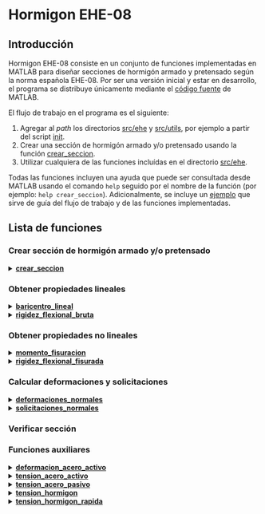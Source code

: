 # Hormigon EHE-08

## Introducción

Hormigon EHE-08 consiste en un conjunto de funciones implementadas en MATLAB para diseñar secciones de hormigón armado y pretensado según la norma española EHE-08. Por ser una versión inicial y estar en desarrollo, el programa se distribuye únicamente mediante el [código fuente](https://github.com/quelopelo/hormigon-ehe08/tree/main/src) de MATLAB.

El flujo de trabajo en el programa es el siguiente:
1. Agregar al *path* los directorios [src/ehe](https://github.com/quelopelo/hormigon-ehe08/tree/main/src/ehe) y [src/utils](https://github.com/quelopelo/hormigon-ehe08/tree/main/src/utils), por ejemplo a partir del script [init](https://github.com/quelopelo/hormigon-ehe08/tree/main/src/init.m).
2. Crear una sección de hormigón armado y/o pretensado usando la función [crear_seccion](https://github.com/quelopelo/hormigon-ehe08/tree/main/src/ehe/crear_seccion.m).
3. Utilizar cualquiera de las funciones incluídas en el directorio [src/ehe](https://github.com/quelopelo/hormigon-ehe08/tree/main/src/ehe).

Todas las funciones incluyen una ayuda que puede ser consultada desde MATLAB usando el comando `help` seguido por el nombre de la función (por ejemplo: `help crear_seccion`). Adicionalmente, se incluye un [ejemplo](https://htmlpreview.github.io/?https://github.com/quelopelo/hormigon-ehe08/blob/main/docs/ejemplo.html) que sirve de guía del flujo de trabajo y de las funciones implementadas.

## Lista de funciones

### Crear sección de hormigón armado y/o pretensado

<details>
<summary><a href="https://github.com/quelopelo/hormigon-ehe08/tree/main/src/ehe/crear_seccion.m"><b>crear_seccion</b></a></summary>

    CREAR_SECCION devuelve un estructurado con la geometría de la sección y
    las propiedades de los materiales componentes.

    seccion = crear_seccion(geoHorm, fck, Ec, geoAcPas, fyk, Es) crea y
    devuelve un estructurado 'seccion' con la información de una sección
    de hormigón armado simple (sin acero activo). Para ello considera la
    geometría de la sección indicada en la matriz 'geoHorm', la resistencia
    característica del hormigón 'fck', el módulo de elasticidad del hormigón
    'Ec' (opcional, por defecto calculado según el capítulo 39.6 de la norma
    EHE-08), la geometría del acero pasivo 'geoAcPas', el límite elástico
    del acero pasivo 'fyk' y el módulo de elasticidad del acero pasivo 'Es'
    (opcional, por defecto igual a 200 GPa).

    seccion = crear_seccion(geoHorm, fck, Ec, [], [], [], geoAcAct, fpk, Ep)
    crea y devuelve un estructurado 'seccion' con la información de una
    seccion de hormigón pretensado (sin acero pasivo). Para ello, además
    de 'geoHorm', 'fck' y 'Ec' (opcional), considera la geometría del acero
    activo 'geoAcAct', el límite elástico característico del acero activo
    'fpk' y el módulo de elasticidad del acero activo 'Ep' (opcional, por
    defecto igual a 200 GPa).

    seccion = crear_seccion(geoHorm, fck, Ec, geoAcPas, fyk, Es, ...
    geoAcAct, fpk, Ep) crea y devuelve un estructurado 'seccion' con la
    información de una sección de hormigón armado y pretensado.

    seccion = crear_seccion(geoHorm, fck, Ec, geoAcPas, fyk, Es, ...
    geoAcAct, fpk, Ep, gamHorm, gamAcero, minDivHorm, bariFlag) crea y
    devuelve un estructurado 'seccion' con la información de una sección de
    hormigón armado y pretensado. Además, el estructurado incluye los 
    coeficientes de los materiales 'gamHorm' (hormigón, por defecto igual a
    1.5) y 'gamAcero' (acero, por defecto igual a 1.15); el parámetro
    'minDivHorm' (por defecto, igual a 100), que controla la mínima cantidad
    de alturas en la que se divide la sección de hormigón para efectuar un
    subcálculo lineal; y el booleano 'bariFlag' (por defecto, igual a true),
    que corrige la posición vertical del baricentro en caso de valer 'true'.

    ENTRADA REQUERIDA:
    geoHorm        Geometría del hormigón, dada por una matriz que en la
                   primera columna contiene alturas (en mm) y en la segunda
                   columna contiene anchos (en mm) para esas alturas
    fck            Resistencia característica a compresión del hormigón (MPa)

    ENTRADA OPCIONAL (OBLIGATORIA):
    Ec             Módulo de elasticidad lineal a 28 días del hormigón
    geoAcPas       Geometría del acero pasivo, dada por una matriz que en
                   la primera columna contiene alturas (en mm) y en la
                   segunda columna contiene las áreas de acero (en mm2)
                   asociadas a esas alturas
    fyk            Límite elástico característico del acero pasivo (MPa)

    ENTRADA OPCIONAL (NO OBLIGATORIA):
    Es             Módulo de elasticidad lineal del acero pasivo (MPa)
    geoAcAct       Geometría del acero activo, dada por una matriz que en
                   la primera columna contiene alturas (en mm), en la
                   segunda columna contiene las áreas de acero (en mm2)
                   asociadas a esas alturas y en la tercera columna contiene
                   las tensiones iniciales de pretensado (en MPa) asociadas
                   a las mismas alturas
    fpk            Límite elástico característico del acero activo (MPa)
    Ep             Módulo de elasticidad lineal del acero activo (MPa)
    gamHorm        Factor del material hormigón
    gamAcero       Factor del material acero
    minDivHorm     Mínima cantidad de divisiones en altura del hormigón
    bariFlag       Booleano que permite indicar si el cálculo corrige las
                   posiciones verticales por el baricentro lineal ('true') 
                   o si el cálculo no modifica las posiciones ('false')

    SALIDA:
    seccion        Estructurado con la información de la sección de
                   hormigón armado y/o pretensado.

</details>

### Obtener propiedades lineales

<details>
<summary><a href="https://github.com/quelopelo/hormigon-ehe08/tree/main/src/ehe/baricentro_lineal.m"><b>baricentro_lineal</b></a></summary>

    BARICENTRO_LINEAL devuelve la posición vertical del baricentro de una
    sección de hormigón armado y/o pretensado, según la EHE-08.

    yG = baricentro_lineal(seccion) calcula la posición del baricentro 
    (lineal) de una sección de hormigón armado y pretensado a partir de 
    las hipótesis de los materiales de la norma EHE-08.

    ENTRADA REQUERIDA:
    seccion        Estructurado con la información de la geometría de la 
                   seccion y las propiedades de los materiales componentes,
                   creado a partir de la función crear_seccion.m

    SALIDA:
    yG             Posición vertical del baricentro lineal (mm)

</details>

<details>
<summary><a href="https://github.com/quelopelo/hormigon-ehe08/tree/main/src/ehe/rigidez_flexional_bruta.m"><b>rigidez_flexional_bruta</b></a></summary>

    RIGIDEZ_FLEXIONAL_BRUTA devuelve la rigidez a flexión bruta de una
    sección de hormigón armado y pretensado, según la EHE-08.

    EIb = rigidez_flexional_bruta(seccion) calcula la rigidez a flexión
    bruta (lineal) de una sección de hormigón armado y prentensado a
    partir de las hipótesis de los materiales de la norma EHE-08.

    ENTRADA REQUERIDA:
    seccion        Estructurado con la información de la geometría de la 
                   seccion y las propiedades de los materiales componentes,
                   creado a partir de la función crear_seccion.m

    SALIDA:
    EIb            Rigidez a flexión bruta lineal (N.mm2)

</details>

### Obtener propiedades no lineales

<details>
<summary><a href="https://github.com/quelopelo/hormigon-ehe08/tree/main/src/ehe/momento_fisuracion.m"><b>momento_fisuracion</b></a></summary>

    MOMENTO_FISURACION devuelve los momentos de fisuración de una sección
    de hormigón armado para una directa dada, según la EHE-08.

    [MfInf, MfSup] = momento_fisuracion(N, seccion) calcula los momentos
    de fisuración de una sección de hormigón armado a partir de las hipótesis
    del capítulo 42.1 de la norma EHE-08. Para el cálculo considera una ley
    plana de deformaciones, una directa 'N' (en N); y la geometría de la
    sección y las propiedades de los materiales indicadas en el estructurado
    'seccion' (incluyendo la resistencia a flexotracción del hormigón, dada
    por el parámetro 'seccion.fctmfl').

    ENTRADA REQUERIDA:
    N              Directa (con signo) actuante (N)
    seccion        Estructurado con la información de la geometría de la 
                   seccion y las propiedades de los materiales componentes,
                   creado a partir de la función crear_seccion.m

    SALIDA:
    MfInf          Momento de fisuración para la directa ingresada (N.mm)
                   relativo al caso en que fisura la fibra inferior
    MfSup          Momento de fisuración para la directa ingresada (N.mm)
                   relativo al caso en que fisura la fibra superior

</details>

<details>
<summary><a href="https://github.com/quelopelo/hormigon-ehe08/tree/main/src/ehe/rigidez_flexional_fisurada.m"><b>rigidez_flexional_fisurada</b></a></summary>

    RIGIDEZ_FLEXIONAL_FISURADA devuelve la rigidez a flexión fisurada (no
    lineal) de una sección de hormigón armado y/o pretensado para una
    directa y un momento, según la EHE-08.

    EIf = rigidez_flexional_fisurada(N, M, seccion) calcula la rigidez a 
    flexión fisurada (no lineal) de una sección de hormigón armado y 
    pretensado a partir de las hipótesis del capítulo 42.1 de la norma
    EHE-08. Para el cálculo considera una ley plana de deformaciones, una
    directa 'N' (en N) y un momento flector 'M' (en N.mm); y la geometría
    de la sección y las propiedades de los materiales indicadas en el
    estructurado 'seccion'. El cálculo impone un pequeño giro en torno a
    y = 0 y analiza la variación en el momento flector asociada.

    ENTRADA REQUERIDA:
    N              Directa (con signo) actuante (N)
    M              Momento flector (con signo) actuante en relación a una
                   alutra 0 (N.mm)
    seccion        Estructurado con la información de la geometría de la 
                   seccion y las propiedades de los materiales componentes,
                   creado a partir de la función crear_seccion.m

    SALIDA:
    EIf            Rigidez a flexión fisurada no lineal (N.mm2)

</details>

### Calcular deformaciones y solicitaciones

<details>
<summary><a href="https://github.com/quelopelo/hormigon-ehe08/tree/main/src/ehe/deformaciones_normales.m"><b>deformaciones_normales</b></a></summary>

    DEFORMACIONES_NORMALES devuelve la pareja de deformaciones asociada a
    una ley plana de deformaciones de una sección de hormigón armado y/o
    pretensado para una directa y un momento, según la EHE-08.

    [eInf, eSup, exitFlag] = deformaciones_normales(N, M, seccion, initFlag)
    calcula la pareja de deformaciones de una sección de hormigón armado
    y pretensado según el capítulo 42.1 de la norma EHE-08. Para el cálculo
    considera una ley plana de deformaciones, una directa 'N' (en N) y un
    momento flector 'M' (en N.mm); y la geometría de la sección y las
    propiedades de los materiales indicadas en el estructurado 'seccion'.
    El parámetro opcional 'initFlag' (por defecto, igual a 1) sirve para
    modificar la evalúación del punto inicial (ver implementación).

    ENTRADA REQUERIDA:
    N              Directa (con signo) actuante (N)
    M              Momento flector (con signo) actuante en relación a una
                   alutra 0 (N.mm)
    seccion        Estructurado con la información de la geometría de la 
                   seccion y las propiedades de los materiales componentes,
                   creado a partir de la función crear_seccion.m

    ENTRADA OPCIONAL (NO RECOMENDADA):
    initFlag       Booleano que permite modificar la evaluación del punto
                   inicial (ver implementación)

    SALIDA:
    eInf           Deformación unitaria de la fibra inferior del hormigón
    eSup           Deformación unitaria de la fibra superior del hormigón
    exitFlag       Entero que codifica la salida obtenida

</details>

<details>
<summary><a href="https://github.com/quelopelo/hormigon-ehe08/tree/main/src/ehe/solicitaciones_normales.m"><b>solicitaciones_normales</b></a></summary>

    SOLICITACIONES_NORMALES devuelve la directa y el momento flector de una
    sección de hormigón armado y/o pretensado dada una ley plana de
    deformaciones, según la EHE-08.

    [N, M] = solicitaciones_normales(eInf, eSup, seccion) calcula la 
    directa (en N) y el momento flector (en N.mm) de una sección simétrica
    de hormigón armado y pretensado según el capítulo 42.1 de la norma
    EHE-08. Para el cálculo considera una ley plana de deformaciones, con
    deformaciones unitarias 'eInf' y 'eSup' en los extremos (inferior y
    superior) del hormigón; y la geometría de la sección y las propiedades
    de los materiales indicadas en el estructurado 'seccion'.

    [N, M] = solicitaciones_normales(eInf, eSup, seccion, fctmlFlag) con 
    fctml = true calcula la directa (en N) y el momento flector (en N.mm)
    de una sección simétrica de hormigón armado y pretensado bajo las mismas
    hipótesis de la sintaxis anterior, pero considerando la contribución
    del hormigón a tracción, hasta una tensión igual a 'seccion.fctmfl'.

    ENTRADA REQUERIDA:
    eInf           Deformación unitaria de la fibra inferior del hormigón
    eSup           Deformación unitaria de la fibra superior del hormigón
    seccion        Estructurado con la información de la geometría de la 
                   seccion y las propiedades de los materiales componentes,
                   creado a partir de la función crear_seccion.m

    ENTRADA OPCIONAL (NO RECOMENDADA):
    fctmlFlag      Booleano que permite considerar la contribución del
                   hormigón a flexotracción (por defecto, false)

    SALIDA:
    N              Directa para la ley de deformaciones ingresada (N)
    M              Momento flector (con signo) para la ley de deformaciones
                   ingresada y en relación a una alutra 0 (N.mm)

</details>

### Verificar sección

### Funciones auxiliares

<details>
<summary><a href="https://github.com/quelopelo/hormigon-ehe08/tree/main/src/ehe/deformacion_acero_activo.m"><b>deformacion_acero_activo</b></a></summary>

    DEFORMACION_ACERO_ACTIVO devuelve la deformación unitaria del acero
    activo según la EHE-08.

    ep = deformacion_acero_activo(sigma, fpk, Ep, gamAcero) devuelve la
    deformación unitaria del acero activo según el apartado 38.7 de la norma
    EHE-08 (diagrama simplificado con sigma_pd = fpd), dada la tensión
    'sigma' (en MPa), el límite elástico del acero 'fpk' (en MPa), el módulo
    de elasticidad lineal del acero 'Es' (por defecto, igual a 200 GPa), y
    el factor del material acero 'gamAcero' (por defecto, igual a 1.15). 

    ENTRADA REQUERIDA:
    sigma          Tensión del acero (MPa)   
    fpk            Límite elástico característico del acero activo (MPa)

    ENTRADA OPCIONAL:
    Ep             Módulo de elasticidad lineal del acero activo (MPa)
    gamAcero       Factor del material acero

    SALIDA:
    ep             Deformación unitaria del acero de pretensado

</details>

<details>
<summary><a href="https://github.com/quelopelo/hormigon-ehe08/tree/main/src/ehe/tension_acero_activo.m"><b>tension_acero_activo</b></a></summary>

    TENSION_ACERO_ACTIVO devuelve la tensión del acero activo según la EHE-08.

	sigma = tension_acero_activo(ep, fpk, Ep, gamAcero) devuelve la tensión
    del acero activo (en MPa) según el apartado 38.7 de la norma EHE-08
	(diagrama simplificado con sigma_pd = fpd), dada la deformación
    unitaria 'ep', el límite elástico del acero 'fpk' (en MPa), el módulo
    de elasticidad lineal del acero 'Es' (por defecto, igual a 200 GPa), y
    el factor del material acero 'gamAcero' (por defecto, igual a 1.15). 

    ENTRADA REQUERIDA:
    ep             Deformación unitaria del acero de pretensado
    fpk            Límite elástico característico del acero activo (MPa)

    ENTRADA OPCIONAL:
    Ep             Módulo de elasticidad lineal del acero activo (MPa)
    gamAcero       Factor del material acero

    SALIDA:
    sigma          Tensión del acero para los parámetros ingresados (MPa)

</details>

<details>
<summary><a href="https://github.com/quelopelo/hormigon-ehe08/tree/main/src/ehe/tension_acero_pasivo.m"><b>tension_acero_pasivo</b></a></summary>

    TENSION_ACERO_PASIVO devuelve la tensión del acero pasivo según la EHE-08.

	sigma = tension_acero_pasivo(es, fyk, Es, gamAcero) devuelve la tensión
    del acero pasivo (en MPa) según el apartado 38.4 de la norma EHE-08
	(diagrama bilineal con plastificación perfecta), dada la deformación
    unitaria 'es', el límite elástico del acero 'fyk' (en MPa), el módulo
    de elasticidad lineal del acero 'Es' (por defecto, igual a 200 GPa), y
    el factor del material acero 'gamAcero' (por defecto, igual a 1.15). 

    ENTRADA REQUERIDA:
    es             Deformación unitaria del acero
    fyk            Límite elástico característico del acero pasivo (MPa)

    ENTRADA OPCIONAL:
    Es             Módulo de elasticidad lineal del acero pasivo (MPa)
    gamAcero       Factor del material acero

    SALIDA:
    sigma          Tensión del acero para los parámetros ingresados (MPa)

</details>

<details>
<summary><a href="https://github.com/quelopelo/hormigon-ehe08/tree/main/src/ehe/tension_hormigon.m"><b>tension_hormigon</b></a></summary>

    TENSION_HORMIGON devuelve la tensión del hormigón según la EHE-08.

	sigma = tension_hormigon(ec, fck, fct, gamHormigon) devuelve la tensión
	del hormigón (en MPa) según el apartado 39.5 de la norma EHE-08
    (diagrama de cálculo parábola-rectángulo), dada la deformación unitaria
    'ec', la resistencia característica del hormigón 'fck' (en MPa), la
    resistencia límite a tracción del hormigón 'fct' (en MPa) y el factor
    del material hormigón 'gamHorm' (por defecto, igual a 1.5).

    ENTRADA REQUERIDA:
    ec             Deformación unitaria del hormigón
    fck            Resistencia característica a compresión del hormigón (MPa)

    ENTRADA OPCIONAL:
    fct            Resistencia límite a tracción del hormigón (MPa)
    gamHorm        Factor del material hormigón

    SALIDA:
    sigma          Tensión del hormigón para los parámetros ingresados (MPa)

</details>

<details>
<summary><a href="https://github.com/quelopelo/hormigon-ehe08/tree/main/src/ehe/tension_hormigon_rapida.m"><b>tension_hormigon_rapida</b></a></summary>

    TENSION_HORMIGON_RAPIDA devuelve la tensión del hormigón según la EHE-08.

	sigma = tension_hormigon_rapida(ec, ecf, ec0, ecu, fcd, n) devuelve la
    tensión del hormigón (en MPa) según el apartado 39.5 de la norma EHE-08
    (diagrama de cálculo parábola-rectángulo), dada la deformación unitaria
    'ec', y los parámetros 'ecf', 'ec0', 'ecu', 'fcd' y 'n' (ver entrada
    requerida y tension_hormigon.m por más detalles).

    ENTRADA REQUERIDA:
    ec             Deformación unitaria del hormigón
    ecf            Deformación correspondiente a la fisuración
    ec0            Deformación de rotura a compresión simple
    ecu            Deformación última
    fcd            Resistencia de diseño a compresión del hormigón (MPa)
    n              Grado de la "parábola"

    SALIDA:
    sigma          Tensión del hormigón para los parámetros ingresados (MPa)

</details>
